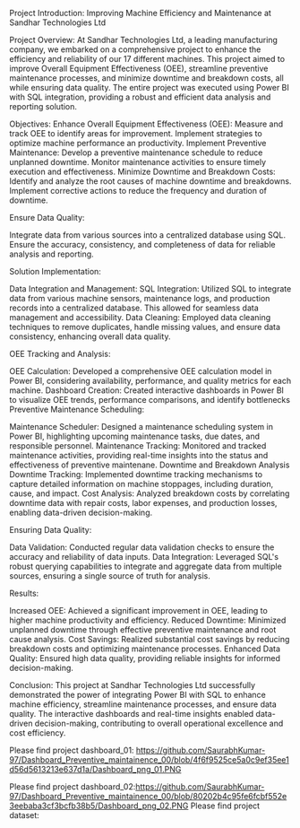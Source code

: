 Project Introduction: Improving Machine Efficiency and Maintenance at Sandhar Technologies Ltd

Project Overview: At Sandhar Technologies Ltd, a leading manufacturing company, we embarked on a 
comprehensive project to enhance the efficiency and reliability of our 17 different machines. 
This project aimed to improve Overall Equipment Effectiveness (OEE), streamline preventive maintenance processes,
and minimize downtime and breakdown costs, all while ensuring data quality. The entire project was executed using 
Power BI with SQL integration, providing a robust and efficient data analysis and reporting solution.

Objectives:
Enhance Overall Equipment Effectiveness (OEE):
Measure and track OEE to identify areas for improvement.
Implement strategies to optimize machine performance an productivity.
Implement Preventive Maintenance:
Develop a preventive maintenance schedule to reduce unplanned downtime.
Monitor maintenance activities to ensure timely execution and effectiveness.
Minimize Downtime and Breakdown Costs:
Identify and analyze the root causes of machine downtime and breakdowns.
Implement corrective actions to reduce the frequency and duration of downtime.

Ensure Data Quality:

Integrate data from various sources into a centralized database using SQL.
Ensure the accuracy, consistency, and completeness of data for reliable analysis and reporting.

Solution Implementation:

Data Integration and Management:
SQL Integration: Utilized SQL to integrate data from various machine sensors, maintenance logs, and production records into a centralized database. This allowed for seamless data management and accessibility.
Data Cleaning: Employed data cleaning techniques to remove duplicates, handle missing values, and ensure data consistency, enhancing overall data quality.

OEE Tracking and Analysis:

OEE Calculation: Developed a comprehensive OEE calculation model in Power BI, considering availability, performance, and quality metrics for each machine.
Dashboard Creation: Created interactive dashboards in Power BI to visualize OEE trends, performance comparisons, and identify bottlenecks
Preventive Maintenance Scheduling:

Maintenance Scheduler: Designed a maintenance scheduling system in Power BI, highlighting upcoming maintenance tasks, due dates, and responsible personnel.
Maintenance Tracking: Monitored and tracked maintenance activities, providing real-time insights into the status and effectiveness of preventive maintenane.
Downtime and Breakdown Analysis
Downtime Tracking: Implemented downtime tracking mechanisms to capture detailed information on machine stoppages, including duration, cause, and impact.
Cost Analysis: Analyzed breakdown costs by correlating downtime data with repair costs, labor expenses, and production losses, enabling data-driven decision-making.

Ensuring Data Quality:

Data Validation: Conducted regular data validation checks to ensure the accuracy and reliability of data inputs.
Data Integration: Leveraged SQL's robust querying capabilities to integrate and aggregate data from multiple sources, ensuring a single source of truth for analysis.

Results:

Increased OEE: Achieved a significant improvement in OEE, leading to higher machine productivity and efficiency.
Reduced Downtime: Minimized unplanned downtime through effective preventive maintenance and root cause analysis.
Cost Savings: Realized substantial cost savings by reducing breakdown costs and optimizing maintenance processes.
Enhanced Data Quality: Ensured high data quality, providing reliable insights for informed decision-making.

Conclusion: This project at Sandhar Technologies Ltd successfully demonstrated the power of integrating Power BI with SQL to enhance machine efficiency, streamline maintenance processes, and ensure data quality. The interactive dashboards and real-time insights enabled data-driven decision-making, contributing to overall operational excellence and cost efficiency.


Please find project dashboard_01: https://github.com/SaurabhKumar-97/Dashboard_Preventive_maintainence_00/blob/4f6f9525ce5a0c9ef35ee1d56d5613213e637d1a/Dashboard_png_01.PNG

Please find project dashboard_02:https://github.com/SaurabhKumar-97/Dashboard_Preventive_maintainence_00/blob/80202b4c95fe6fcbf552e3eebaba3cf3bcfb38b5/Dashboard_png_02.PNG
Please find project dataset: 
